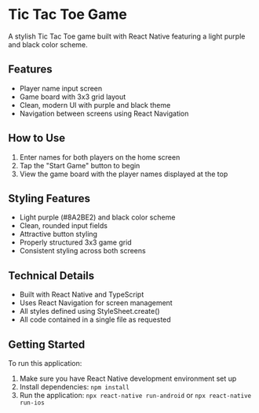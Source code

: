 # Tic Tac Toe Game

A stylish Tic Tac Toe game built with React Native  featuring a light purple and black color scheme.

## Features

- Player name input screen
- Game board with 3x3 grid layout
- Clean, modern UI with purple and black theme
- Navigation between screens using React Navigation

## How to Use

1. Enter names for both players on the home screen
2. Tap the "Start Game" button to begin
3. View the game board with the player names displayed at the top

## Styling Features

- Light purple (#8A2BE2) and black color scheme
- Clean, rounded input fields
- Attractive button styling
- Properly structured 3x3 game grid
- Consistent styling across both screens

## Technical Details

- Built with React Native and TypeScript
- Uses React Navigation for screen management
- All styles defined using StyleSheet.create()
- All code contained in a single file as requested

## Getting Started

To run this application:

1. Make sure you have React Native development environment set up
2. Install dependencies: `npm install`
3. Run the application: `npx react-native run-android` or `npx react-native run-ios`
